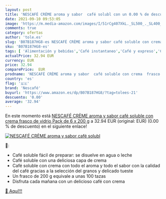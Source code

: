 ```yaml
---
layout: post
title: 'NESCAFÉ CRÈME aroma y sabor  café solubl con un 0.00 % de descuento'
date: 2021-09-10 09:53:05
image: 'https://m.media-amazon.com/images/I/51rCg407XkL._SL500_._SL400_.jpg'
comments: true
category: ofertas
author: 'tole.es'
slug: 'B07B187HG8-es NESCAFÉ CRÈME aroma y sabor café soluble con crema frasco...'
sku: 'B07B187HG8-es'
tags: [ 'Alimentación y bebidas','Café instantaneo','Café y expreso','Café, té y bebidas','café','nescafé', ]
actualPrice: 32.94 EUR
currency: EUR
price: 32.94
comparePrice:  EUR
prodname: 'NESCAFÉ CRÈME aroma y sabor  café soluble con crema  frasco de vidrio  Pack de 6 x 200 g'
country: 'es'
flag: '🇪🇸'
brand: 'Nescafé'
buyurl: 'https://www.amazon.es/dp/B07B187HG8/?tag=tolees-21'
descuento: '0.00'
average: '32.94'
---
```


En este momento está [NESCAFÉ CRÈME aroma y sabor  café soluble con crema  frasco de vidrio  Pack de 6 x 200 g](https://www.amazon.es/dp/B07B187HG8/?tag=tolees-21) a 32.94 EUR (original:  EUR) (0.00 %  de descuento) en el siguiente enlace!

[![NESCAFÉ CRÈME aroma y sabor  café solubl](https://m.media-amazon.com/images/I/51rCg407XkL._SL500_._SL400_.jpg)](https://www.amazon.es/dp/B07B187HG8/?tag=tolees-21)

🔎:

- Café soluble fácil de preparar: se disuelve en agua o leche
- Café soluble con una deliciosa capa de crema
- Café soluble con crema con todo el aroma y todo el sabor con la calidad del café gracias a la selección del granos y delicado tueste
- Un frasco de 200 g equivale a unas 100 tazas
- Disfruta cada mañana con un delicioso café con crema

[🛒 Aquí!!!](https://www.amazon.es/dp/B07B187HG8/?tag=tolees-21)
